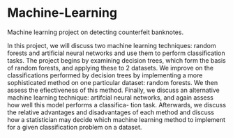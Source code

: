 # Machine-Learning
Machine learning project on detecting counterfeit banknotes.

In this project, we will discuss two machine learning techniques: random forests
and artificial neural networks and use them to perform classification tasks. The
project begins by examining decision trees, which form the basis of random
forests, and applying these to 2 datasets. We improve on the classifications
performed by decision trees by implementing a more sophisticated method on
one particular dataset: random forests. We then assess the efiectiveness of this
method. Finally, we discuss an alternative machine learning technique: artifcial
neural networks, and again assess how well this model performs a classifica-
tion task. Afterwards, we discuss the relative advantages and disadvantages of
each method and discuss how a statistician may decide which machine learning
method to implement for a given classification problem on a dataset.
